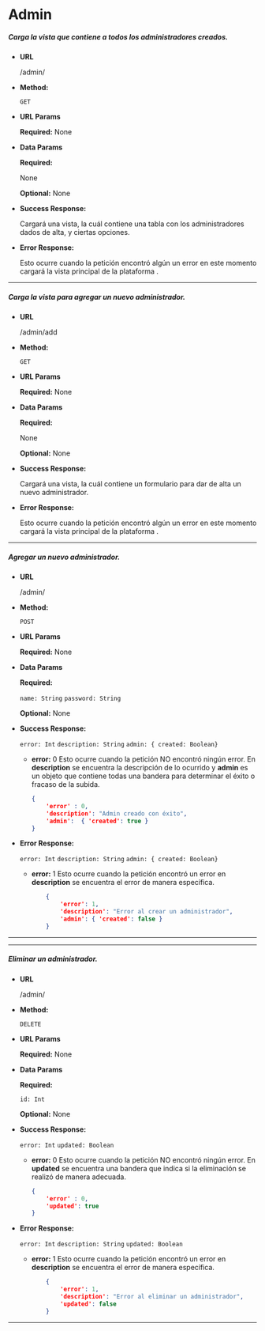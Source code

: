 # **Admin**

##### Carga la vista que contiene a todos los administradores creados.

* **URL**

  /admin/

* **Method:**

  `GET`
  
*  **URL Params**

   **Required:**
    None
 
* **Data Params**
    
    **Required:**
    
    None

    **Optional:**
    None
        
* **Success Response:**

    Cargará una vista, la cuál contiene una tabla con los administradores dados de alta, y ciertas opciones.
        
* **Error Response:**

    Esto ocurre cuando la petición encontró algún un error  en este momento cargará la vista principal de la plataforma .

***

##### Carga la vista para agregar un nuevo administrador.

* **URL**

  /admin/add

* **Method:**

  `GET`
  
*  **URL Params**

   **Required:**
    None
 
* **Data Params**
    
    **Required:**
    
    None

    **Optional:**
    None
        
* **Success Response:**

    Cargará una vista, la cuál contiene un formulario para dar de alta un nuevo administrador.
        
* **Error Response:**

    Esto ocurre cuando la petición encontró algún un error  en este momento cargará la vista principal de la plataforma .

***

##### Agregar un nuevo administrador.

* **URL**

  /admin/

* **Method:**

  `POST`
  
*  **URL Params**

   **Required:**
    None
 
* **Data Params**
    
    **Required:**
    
    `name: String`
    `password: String`

    **Optional:**
    None
        
* **Success Response:**

    `error: Int`
    `description: String`
    `admin: { created: Boolean}`
    
    * **error:** 0
    Esto ocurre cuando la petición NO encontró ningún error. En **description** se encuentra la descripción de lo ocurrido y **admin** es un objeto que contiene todas una bandera para determinar el éxito o fracaso de la subida.
    
        ```json
        {
            'error' : 0,
            'description': "Admin creado con éxito",
            'admin':  { 'created': true }
      }
        
* **Error Response:** 
    
    `error: Int`
    `description: String`
     `admin: { created: Boolean}`

  * **error:** 1
    Esto ocurre cuando la petición encontró un error en  **description** se encuentra el error de manera específica.

    ```json
        {
            'error': 1,
            'description': "Error al crear un administrador",
            'admin': { 'created': false }
        }
      ```

***

***

##### Eliminar un administrador.

* **URL**

  /admin/

* **Method:**

  `DELETE`
  
*  **URL Params**

   **Required:**
    None
 
* **Data Params**
    
    **Required:**
    
    `id: Int`

    **Optional:**
    None
        
* **Success Response:**

    `error: Int`
    `updated: Boolean`
    
    * **error:** 0
    Esto ocurre cuando la petición NO encontró ningún error. En **updated** se encuentra una bandera que indica si la eliminación se realizó de manera adecuada.
    
        ```json
        {
            'error' : 0,
            'updated': true
      }
        
* **Error Response:** 
    
    `error: Int`
    `description: String`
    `updated: Boolean`

  * **error:** 1
    Esto ocurre cuando la petición encontró un error en  **description** se encuentra el error de manera específica.

    ```json
        {
            'error': 1,
            'description': "Error al eliminar un administrador",
            'updated': false
        }
      ```

***

